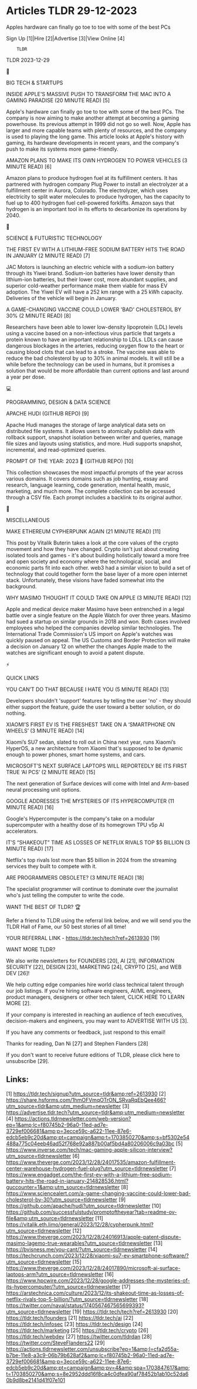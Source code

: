 # Articles TLDR 29-12-2023

Apples hardware can finally go toe to toe with some of the best PCs  

Sign Up [1]|Hire [2]|Advertise [3]|View Online [4] 

		TLDR 

TLDR 2023-12-29

📱 

BIG TECH & STARTUPS

 INSIDE APPLE'S MASSIVE PUSH TO TRANSFORM THE MAC INTO A GAMING
PARADISE (20 MINUTE READ) [5] 

 Apple's hardware can finally go toe to toe with some of the best PCs.
The company is now aiming to make another attempt at becoming a gaming
powerhouse. Its previous attempt in 1999 did not go so well. Now,
Apple has larger and more capable teams with plenty of resources, and
the company is used to playing the long game. This article looks at
Apple's history with gaming, its hardware developments in recent
years, and the company's push to make its systems more game-friendly. 

 AMAZON PLANS TO MAKE ITS OWN HYDROGEN TO POWER VEHICLES (3 MINUTE
READ) [6] 

 Amazon plans to produce hydrogen fuel at its fulfillment centers. It
has partnered with hydrogen company Plug Power to install an
electrolyzer at a fulfillment center in Aurora, Colorado. The
electrolyzer, which uses electricity to split water molecules to
produce hydrogen, has the capacity to fuel up to 400 hydrogen fuel
cell-powered forklifts. Amazon says that hydrogen is an important tool
in its efforts to decarbonize its operations by 2040. 

🚀 

SCIENCE & FUTURISTIC TECHNOLOGY

 THE FIRST EV WITH A LITHIUM-FREE SODIUM BATTERY HITS THE ROAD IN
JANUARY (2 MINUTE READ) [7] 

 JAC Motors is launching an electric vehicle with a sodium-ion battery
through its Yiwei brand. Sodium-ion batteries have lower density than
lithium-ion batteries, but their lower cost, more abundant supplies,
and superior cold-weather performance make them viable for mass EV
adoption. The Yiwei EV will have a 252 km range with a 25 kWh
capacity. Deliveries of the vehicle will begin in January. 

 A GAME-CHANGING VACCINE COULD LOWER 'BAD' CHOLESTEROL BY 30% (2
MINUTE READ) [8] 

 Researchers have been able to lower low-density lipoprotein (LDL)
levels using a vaccine based on a non-infectious virus particle that
targets a protein known to have an important relationship to LDLs.
LDLs can cause dangerous blockages in the arteries, reducing oxygen
flow to the heart or causing blood clots that can lead to a stroke.
The vaccine was able to reduce the bad cholesterol by up to 30% in
animal models. It will still be a while before the technology can be
used in humans, but it promises a solution that would be more
affordable than current options and last around a year per dose. 

💻 

PROGRAMMING, DESIGN & DATA SCIENCE

 APACHE HUDI (GITHUB REPO) [9] 

 Apache Hudi manages the storage of large analytical data sets on
distributed file systems. It allows users to atomically publish data
with rollback support, snapshot isolation between writer and queries,
manage file sizes and layouts using statistics, and more. Hudi
supports snapshot, incremental, and read-optimized queries. 

 PROMPT OF THE YEAR: 2023 🌟 (GITHUB REPO) [10] 

 This collection showcases the most impactful prompts of the year
across various domains. It covers domains such as job hunting, essay
and research, language learning, code generation, mental health,
music, marketing, and much more. The complete collection can be
accessed through a CSV file. Each prompt includes a backlink to its
original author. 

🎁 

MISCELLANEOUS

 MAKE ETHEREUM CYPHERPUNK AGAIN (21 MINUTE READ) [11] 

 This post by Vitalik Buterin takes a look at the core values of the
crypto movement and how they have changed. Crypto isn't just about
creating isolated tools and games - it's about building holistically
toward a more free and open society and economy where the
technological, social, and economic parts fit into each other. web3
had a similar vision to build a set of technology that could together
form the base layer of a more open internet stack. Unfortunately,
these visions have faded somewhat into the background. 

 WHY MASIMO THOUGHT IT COULD TAKE ON APPLE (3 MINUTE READ) [12] 

 Apple and medical device maker Masimo have been entrenched in a legal
battle over a single feature on the Apple Watch for over three years.
Masimo had sued a startup on similar grounds in 2018 and won. Both
cases involved employees who helped the companies develop similar
technologies. The International Trade Commission's US import on
Apple's watches was quickly paused on appeal. The US Customs and
Border Protection will make a decision on January 12 on whether the
changes Apple made to the watches are significant enough to avoid a
patent dispute. 

⚡ 

QUICK LINKS

 YOU CAN’T DO THAT BECAUSE I HATE YOU (5 MINUTE READ) [13] 

 Developers shouldn't 'support' features by telling the user 'no' -
they should either support the feature, guide the user toward a better
solution, or do nothing. 

 XIAOMI’S FIRST EV IS THE FRESHEST TAKE ON A ‘SMARTPHONE ON
WHEELS’ (3 MINUTE READ) [14] 

 Xiaomi’s SU7 sedan, slated to roll out in China next year, runs
Xiaomi’s HyperOS, a new architecture from Xiaomi that's supposed to
be dynamic enough to power phones, smart home systems, and cars. 

 MICROSOFT’S NEXT SURFACE LAPTOPS WILL REPORTEDLY BE ITS FIRST TRUE
‘AI PCS’ (2 MINUTE READ) [15] 

 The next generation of Surface devices will come with Intel and
Arm-based neural processing unit options. 

 GOOGLE ADDRESSES THE MYSTERIES OF ITS HYPERCOMPUTER (11 MINUTE READ)
[16] 

 Google's Hypercomputer is the company's take on a modular
supercomputer with a healthy dose of its homegrown TPU v5p AI
accelerators. 

 IT’S “SHAKEOUT” TIME AS LOSSES OF NETFLIX RIVALS TOP $5 BILLION
(3 MINUTE READ) [17] 

 Netflix's top rivals lost more than $5 billion in 2024 from the
streaming services they built to compete with it. 

 ARE PROGRAMMERS OBSOLETE? (3 MINUTE READ) [18] 

 The specialist programmer will continue to dominate over the
journalist who's just telling the computer to write the code. 

WANT THE BEST OF TLDR? 🏆

Refer a friend to TLDR using the referral link below, and we will send
you the TLDR Hall of Fame, our 50 best stories of all time!

YOUR REFERRAL LINK - https://tldr.tech/tech?ref=2613930 [19]

WANT MORE TLDR?

We also write newsletters for FOUNDERS [20], AI [21], INFORMATION
SECURITY [22], DESIGN [23], MARKETING [24], CRYPTO [25], and WEB DEV
[26]!

 We help cutting edge companies hire world class technical talent
through our job listings. If you're hiring software engineers, AI/ML
engineers, product managers, designers or other tech talent, CLICK
HERE TO LEARN MORE [2]. 

If your company is interested in reaching an audience of tech
executives, decision-makers and engineers, you may want to ADVERTISE
WITH US [3]. 

If you have any comments or feedback, just respond to this email! 

Thanks for reading, 
Dan Ni [27] and Stephen Flanders [28] 

If you don't want to receive future editions of TLDR, please click
here to unsubscribe [29]. 

 

Links:
------
[1] https://tldr.tech/signup?utm_source=tldr&amp;ref=2613930
[2] https://share.hsforms.com/1hmOFVmqOTrON_SRvaRqEbQee466?utm_source=tldr&amp;utm_medium=newsletter
[3] https://advertise.tldr.tech?utm_source=tldr&amp;utm_medium=newsletter
[4] https://actions.tldrnewsletter.com/web-version?ep=1&amp;lc=f80745b2-96a0-11ed-ad7e-3729ef006681&amp;p=3ecce59c-a622-11ee-87e6-edcb5eb9c20d&amp;pt=campaign&amp;t=1703850270&amp;s=bf5302e54488a775c04eeb46ad52f768e92a887b00af5bd4a80206006c9a03bc
[5] https://www.inverse.com/tech/mac-gaming-apple-silicon-interview?utm_source=tldrnewsletter
[6] https://www.theverge.com/2023/12/28/24017535/amazon-fulfillment-center-warehouse-hydrogen-fuel-plug?utm_source=tldrnewsletter
[7] https://www.engadget.com/the-first-ev-with-a-lithium-free-sodium-battery-hits-the-road-in-january-214828536.html?guccounter=1&amp;utm_source=tldrnewsletter
[8] https://www.sciencealert.com/a-game-changing-vaccine-could-lower-bad-cholesterol-by-30?utm_source=tldrnewsletter
[9] https://github.com/apache/hudi?utm_source=tldrnewsletter
[10] https://github.com/successfulstudy/promptoftheyear?tab=readme-ov-file&amp;utm_source=tldrnewsletter
[11] https://vitalik.eth.limo/general/2023/12/28/cypherpunk.html?utm_source=tldrnewsletter
[12] https://www.theverge.com/2023/12/28/24016913/apple-patent-dispute-masimo-lagemo-true-wearables?utm_source=tldrnewsletter
[13] https://bvisness.me/you-cant/?utm_source=tldrnewsletter
[14] https://techcrunch.com/2023/12/28/xiaomi-su7-ev-smartphone-software/?utm_source=tldrnewsletter
[15] https://www.theverge.com/2023/12/28/24017890/microsoft-ai-surface-laptops-arm?utm_source=tldrnewsletter
[16] https://www.hpcwire.com/2023/12/28/google-addresses-the-mysteries-of-its-hypercomputer/?utm_source=tldrnewsletter
[17] https://arstechnica.com/culture/2023/12/its-shakeout-time-as-losses-of-netflix-rivals-top-5-billion/?utm_source=tldrnewsletter
[18] https://twitter.com/naval/status/1740567467565699393?utm_source=tldrnewsletter
[19] https://tldr.tech/tech?ref=2613930
[20] https://tldr.tech/founders
[21] https://tldr.tech/ai
[22] https://tldr.tech/infosec
[23] https://tldr.tech/design
[24] https://tldr.tech/marketing
[25] https://tldr.tech/crypto
[26] https://tldr.tech/webdev
[27] https://twitter.com/tldrdan
[28] https://twitter.com/SteveFlanders22
[29] https://actions.tldrnewsletter.com/unsubscribe?ep=1&amp;l=cfa2d55a-b7be-11e8-a3c9-06b79b628af2&amp;lc=f80745b2-96a0-11ed-ad7e-3729ef006681&amp;p=3ecce59c-a622-11ee-87e6-edcb5eb9c20d&amp;pt=campaign&amp;pv=4&amp;spa=1703847617&amp;t=1703850270&amp;s=8e2952ddd16f8ca4c0dfea90af78452b1ab10c52da60b9d8be2141d41f07e101